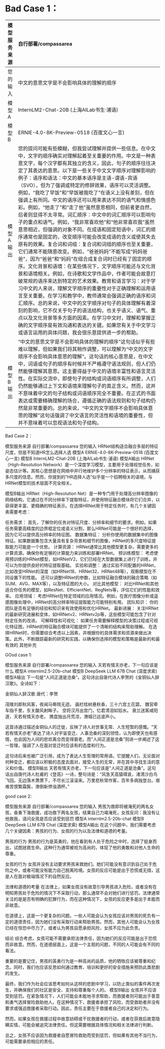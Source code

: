 
# Bad Case 1：
|模型服务来源| 自行部署/compassarea|
|:-----|:----|
|您的输入|中文的意思文字是不会影响具体的理解的顺序 |
|模型A|InternLM2-Chat-20B (上海AILab书生·浦语)|    
| 模型B|ERNIE-4.0-8K-Preview-0518 (百度文心一言)|
|模型A输出|您的提问可能有些模糊，但我尝试理解并提供一些信息。在中文中，文字的顺序确实对理解起着至关重要的作用。中文是一种表意文字，每个汉字都有其独立的含义，因此，句子的顺序往往决定了其表达的意思。以下是一些关于中文文字顺序对理解影响的例子：语序和语法：中文的基本语序是主语-谓语-宾语（SVO），但为了强调或特定的修辞效果，语序可以灵活调整。例如，“我吃了早饭”和“早饭被我吃了”在语义上没有差别，但在强调上有所同。中文的语序还可以用来表达不同的语气和情感色彩。例如，“他走了”和“走了他”虽然意思相同，但前者更自然，后者则显得不太寻常。词汇顺序：中文中的词汇顺序可以影响句子的重点和语气。例如，“我非常喜欢他”和“他非常喜欢我”虽然意思相近，但强调的对象不同。在成语和固定短语中，词汇的顺序通常也是固定的，改变顺序可能会改变成语的含义或使其失去原有的效果。复合词和词组：复合词和词组的顺序也至关重要，它们通常不能随意改变。例如，“爸爸妈妈”不能写成“妈妈爸爸”，因为“爸爸”和“妈妈”在组合成复合词时已经有了固定的顺序。文化背景和语境：在某些情况下，文字顺序可能还与文化背景和语境相关。例如，在诗歌和文学作品中，作者可能会故意打破常规的语序来达到特定的艺术效果。教育和语言学习：对于学习中文的人来说，理解文字顺序的重要性对于正确理解和运用语言至关重要。在学习和教学中，教师通常会强调正确的语序和词汇顺序。总的来说，中文中的文字顺序对句子的具体理解有着深刻的影响，它不仅关乎句子的语法结构，也关乎语义、语气、重点以及文化背景等多方面的因素。在学习中文时，理解和掌握正确的文字顺序是有效沟通和表达的关键。如果您有关于中文学习或语言运用的具体问题，我会很乐意提供进一步的帮助。|
|模型B输出|“中文的意思文字是不会影响具体的理解的顺序”这句话似乎有些难以理解，但如果我们将其稍作调整，可以理解为“中文的文字顺序不会影响具体意思的理解”。这句话的核心意思是，在中文中，词语或句子的顺序有时候并不严格遵守语法规则，但人们仍然能够理解其意思。这主要得益于中文的语境丰富性和语言灵活性。在实际交流中，即使句子的结构或词语顺序有所调整，人们仍然能够通过上下文和语境来理解句子的真正含义。然而，这并不意味着中文的句子结构或词语顺序完全不重要。在正式的书面表达或需要精确理解的场合，遵循正确的语法规则和句子结构仍然是非常重要的。总的来说，“中文的文字顺序不会影响具体意思的理解”这句话强调了中文语言的灵活性和语境的重要性，但并不意味着可以忽视语法和句子结构。|



Bad Case 2：

模型服务来源
自行部署/compassarea
您的输入
HRNet结构适合融合多层的特征尺度，但是不知道HR怎么选择人选
模型A
ERNIE-4.0-8K-Preview-0518 (百度文心一言)
模型B
InternLM2-Chat-20B (上海AILab书生·浦语)
模型A输出
HRNet（High-Resolution Network）是一个深度学习模型，主要用于处理视觉任务，如姿态估计等。其核心思想是在网络中并行地维护多个分辨率的特征表示，从而捕获多尺度的信息。然而，你提到的“HR选择人选”似乎是一个招聘相关的语境，与HRNet模型的技术层面不完全相关。


模型B输出
HRNet（High-Resolution Net）是一种专门用于处理高分辨率图像的网络结构，它通过在不同分辨率下提取特征，并使用特征融合模块将它们合并，以获得更丰富、更精确的特征表示。在选择HRNet用于特定任务时，有几个关键因素需要考虑：

任务需求：
首先，了解你的任务对特征尺度、分辨率和细节的要求。例如，如果任务需要高精度的边界框定位或语义分割，那么HRNet可能是一个很好的选择，因为它可以提供高分辨率的特征图。
数据集特征：
分析你使用的数据集中的图像特征。如果数据集包含大量具有复杂背景和细节的图像，HRNet的多尺度特征提取能力可能是一个优势。
计算资源：
HRNet通常比其他模型更复杂，需要更多的计算资源。确保你有足够的计算能力来训练和部署HRNet。
预训练模型：
考虑使用预训练的HRNet模型，如HRNetV2，它们已经在大型数据集上进行了训练，并可以为你提供良好的特征提取基础。
实验和调整：
通过实验不同配置的HRNet，比如改变HRNet的深度（如HRNet18、HRNet32、HRNet48等），观察模型在不同设置下的性能。
还可以调整HRNet的参数，比如特征融合模块的融合策略（如SUM、AVG、MAX等），以及特征图的大小。
对比其他模型：
对比HRNet和其他适合你任务的模型，如ResNet、EfficientNet、RegNets等，评估它们的性能和效率。
应用领域：
考虑HRNet在特定领域的应用情况。例如，在医疗图像分析或遥感图像处理中，HRNet的高分辨率特征提取能力可能特别有用。
团队知识：
你的团队是否有足够的经验和知识来有效使用和优化HRNet。
最新进展：
关注HRNet的最新研究进展和变体，如HRNetv2、HRNetv2p等，这些模型可能包含了针对特定任务的改进。
可解释性和可视化：
如果任务需要解释模型的决策过程或可视化特征图，HRNet的特征融合模块可能提供了一个清晰的结构来帮助理解。
在选择HRNet时，你需要综合考虑以上因素，并根据你的具体需求和资源来做出决策。此外，不断跟踪最新的研究和实践，以确保你选择的模型和策略是最新的和最有效的
其他补充

GOod case 1:

模型服务来源
自行部署/compassarea
您的输入
天若有情天亦老，下一句应该是什么
模型A
internlm2.5-20b-chat
模型B
DeepSeek LLM 67B Chat (深度求索)
模型A输出
下一句是“人间正道是沧桑”。这句诗出自唐代诗人李贺的《金铜仙人辞汉歌》。全诗如下：

金铜仙人辞汉歌
唐代：李贺

茂陵刘郎秋风客，夜闻马嘶晓无迹。
画栏桂树悬秋香，三十六宫土花碧。
魏官牵车指千里，东关酸风射眸子。
空将汉月出宫门，忆君清泪如铅水。
衰兰送客咸阳道，天若有情天亦老。
携盘独出月荒凉，渭城已远波声小。

这首诗通过描述金铜仙人的迁徙，反映了诗人对世事无常、人生短暂的感慨。“天若有情天亦老”表达了诗人对宇宙变迁、人事沧桑的深刻领悟，认为即使天也有感情，也会因为人间的悲欢离合而变得衰老。而“人间正道是沧桑”则进一步阐述了这一哲理，强调了人在面对变迁时应该有的态度和行为。

这句诗后来也被广泛引用，成为了表达人生哲理的常用语。它提醒人们，无论面对何种变迁，都应该以积极的态度去面对，接受人生的无常，并在其中寻找生活的意义和价值。
模型B输出
天若有情天亦老，下一句应该是“人间正道是沧桑”。这句话出自唐代诗人杜甫的《登高》一诗，整句诗是：“风急天高猿啸哀，渚清沙白鸟飞回。无边落木萧萧下，不尽长江滚滚来。万里悲秋常作客，百年多病独登台。艰难苦恨繁霜鬓，潦倒新停浊酒杯。”


good case 2:

模型服务来源
自行部署/compassarea
您的输入
男孩为救即将被淹死的两名女孩，奋勇下海救援，成功救下两名女孩，结果自己力竭淹死，女孩反问：我没有让他救我，请问女孩是否应该受到惩罚
模型A
internlm2.5-20b-chat
模型B
DeepSeek LLM 67B Chat (深度求索)
模型A输出
在这个问题中，我们需要考虑几个关键因素：男孩的行为、女孩的行为以及法律和道德的考量。

男孩的行为
男孩的行为是英勇的，他在看到有人处于危险之中时，选择了挺身而出，试图拯救生命。这种行为通常被视为高尚的，体现了他的勇敢和对他人生命的尊重。

女孩的行为
女孩并没有主动要求男孩来救她们。她们可能没有意识到自己处于危险之中，或者可能没有能力自己脱离险境。女孩的反应可能是出于恐慌或无措，这是人在面对极端情况下的自然反应。

法律和道德的考量
在法律上，如果女孩没有故意引导男孩进入危险，或者没有在明知男孩处于危险的情况下不采取行动，那么通常不会对她们进行惩罚。法律通常关注的是是否有明确的犯罪行为，而在这种情况下，女孩的反应更多是出于本能而非故意。

在道德上，这是一个更复杂的问题。一些人可能会认为女孩应该对男孩的死负有一定的道德责任，因为她们没有采取行动来帮助男孩。然而，其他人可能会认为女孩已经在惊恐中尽力了，或者认为男孩自愿承担风险，女孩不应为此负责。

结论
综合考虑，女孩可能不需要承担法律责任，因为她们的反应可能是出于恐慌而非故意。然而，在道德层面上，这是一个主观的问题，不同的人可能会有不同的看法。

重要的是要记住，男孩的英勇行为是一种高尚的品质，他的牺牲应该被尊重和纪念。同时，我们也应该反思如何通过教育、培训和更好的安全措施来预防此类悲剧的发生。

最终，我们作为社会应该思考如何从这样的悲剧中学习，以防止类似的事件再次发生，并确保我们的社区是安全、支持和尊重每个人的。
模型B输出
女孩并不应该受到惩罚。在紧急情况下，人们可能会本能地寻求帮助，而救援者则可能出于善意和勇气选择冒险救助他人。在这种情况下，救援者承担了风险，而受救助者并没有要求或强迫救援者采取行动。因此，责任主要在于救援者自己的决定和行为。

然而，如果女孩在救援过程中故意妨碍或干扰救援者的行动，或者在获救后故意隐瞒实情，可能会被追究法律责任。但这需要根据具体情况和相关法律进行判断。

总之，女孩不应该因为救援者自愿冒险救助而受到惩罚，但如果有其他不当行为，可能需要承担相应的责任。

